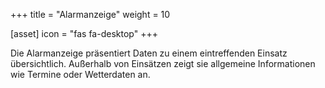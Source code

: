 +++
title = "Alarmanzeige"
weight = 10

[asset]
  icon = "fas fa-desktop"
+++

Die Alarmanzeige pr&auml;sentiert Daten zu einem eintreffenden Einsatz &uuml;bersichtlich.
Au&szlig;erhalb von Eins&auml;tzen zeigt sie allgemeine Informationen wie Termine oder Wetterdaten an.
